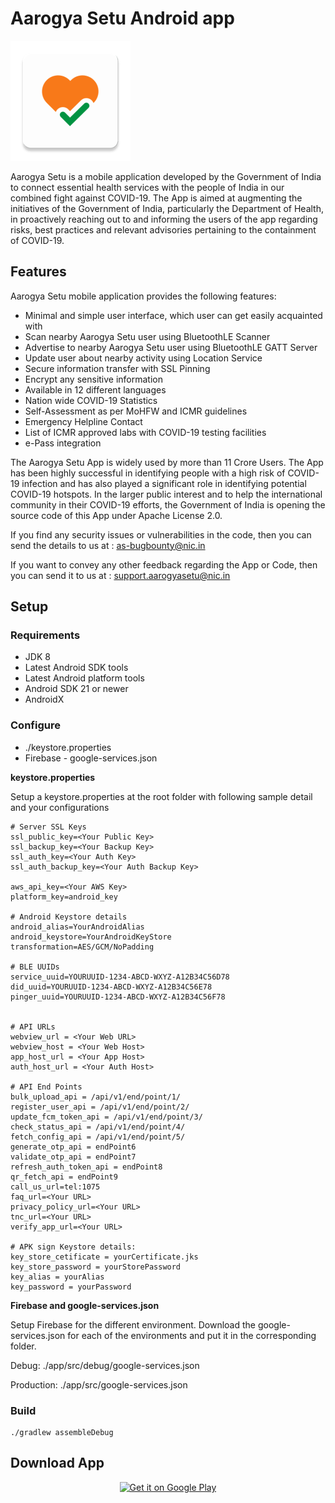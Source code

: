 # Aarogya Setu Android app

![alt text](./aarogya.png "AarogyaSetu Logo")

Aarogya Setu is a mobile application developed by the Government of India to connect essential health services with the people of India in our combined fight against COVID-19. The App is aimed at augmenting the initiatives of the Government of India, particularly the Department of Health, in proactively reaching out to and informing the users of the app regarding risks, best practices and relevant advisories pertaining to the containment of COVID-19.

## Features

Aarogya Setu mobile application provides the following features:

- Minimal and simple user interface, which user can get easily acquainted with
- Scan nearby Aarogya Setu user using BluetoothLE Scanner 
- Advertise to nearby Aarogya Setu user using BluetoothLE GATT Server
- Update user about nearby activity using Location Service
- Secure information transfer with SSL Pinning
- Encrypt any sensitive information
- Available in 12 different languages
- Nation wide COVID-19 Statistics
- Self-Assessment as per MoHFW and ICMR guidelines
- Emergency Helpline Contact
- List of ICMR approved labs with COVID-19 testing facilities
- e-Pass integration

The Aarogya Setu App is widely used by more than 11 Crore Users. The App has been highly successful in identifying people with a high risk of COVID-19 infection and has also played a significant role in identifying potential COVID-19 hotspots. In the larger public interest and to help the international community in their COVID-19 efforts, the Government of India is opening the source code of this App under Apache License 2.0.

If you find any security issues or vulnerabilities in the code, then you can send the details to us at : as-bugbounty@nic.in

If you want to convey any other feedback regarding the App or Code, then you can send it to us at : support.aarogyasetu@nic.in



## Setup

### Requirements
- JDK 8
- Latest Android SDK tools
- Latest Android platform tools
- Android SDK 21 or newer
- AndroidX

### Configure
- ./keystore.properties
- Firebase - google-services.json

**keystore.properties**

Setup a keystore.properties at the root folder with following sample detail and your configurations
```
# Server SSL Keys
ssl_public_key=<Your Public Key>
ssl_backup_key=<Your Backup Key>
ssl_auth_key=<Your Auth Key>
ssl_auth_backup_key=<Your Auth Backup Key>

aws_api_key=<Your AWS Key>
platform_key=android_key

# Android Keystore details
android_alias=YourAndroidAlias
android_keystore=YourAndroidKeyStore
transformation=AES/GCM/NoPadding

# BLE UUIDs
service_uuid=YOURUUID-1234-ABCD-WXYZ-A12B34C56D78
did_uuid=YOURUUID-1234-ABCD-WXYZ-A12B34C56E78
pinger_uuid=YOURUUID-1234-ABCD-WXYZ-A12B34C56F78


# API URLs
webview_url = <Your Web URL>
webview_host = <Your Web Host>
app_host_url = <Your App Host>
auth_host_url = <Your Auth Host>

# API End Points
bulk_upload_api = /api/v1/end/point/1/
register_user_api = /api/v1/end/point/2/
update_fcm_token_api = /api/v1/end/point/3/
check_status_api = /api/v1/end/point/4/
fetch_config_api = /api/v1/end/point/5/
generate_otp_api = endPoint6
validate_otp_api = endPoint7
refresh_auth_token_api = endPoint8
qr_fetch_api = endPoint9
call_us_url=tel:1075
faq_url=<Your URL>
privacy_policy_url=<Your URL>
tnc_url=<Your URL>
verify_app_url=<Your URL>

# APK sign Keystore details:
key_store_cetificate = yourCertificate.jks
key_store_password = yourStorePassword
key_alias = yourAlias
key_password = yourPassword

```

**Firebase and google-services.json**

Setup Firebase for the different environment.
Download the google-services.json for each of the environments and put it in the corresponding folder.

Debug: ./app/src/debug/google-services.json

Production: ./app/src/google-services.json


### Build
    ./gradlew assembleDebug

## Download App

<p align="center">
<a href='https://play.google.com/store/apps/details?id=nic.goi.aarogyasetu'><img alt='Get it on Google Play' src='https://play.google.com/intl/en_us/badges/images/generic/en_badge_web_generic.png' width="50%"/></a>
</p>

